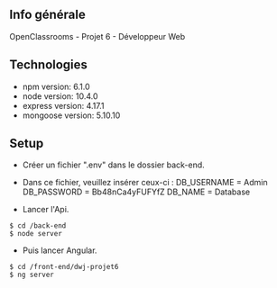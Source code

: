 ## Info générale

OpenClassrooms - Projet 6 - Développeur Web

## Technologies

- npm version: 6.1.0
- node version: 10.4.0
- express version: 4.17.1
- mongoose version: 5.10.10

## Setup

- Créer un fichier ".env" dans le dossier back-end.
- Dans ce fichier, veuillez insérer ceux-ci :
DB_USERNAME = Admin
DB_PASSWORD = Bb48nCa4yFUFYfZ
DB_NAME = Database


- Lancer l'Api.

```
$ cd /back-end
$ node server
```

 - Puis lancer Angular.

```
$ cd /front-end/dwj-projet6
$ ng server
```
